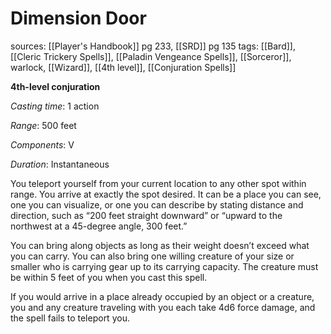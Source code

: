 # Dimension Door
sources: [[Player's Handbook]] pg 233, [[SRD]] pg 135
tags: [[Bard]], [[Cleric Trickery Spells]], [[Paladin Vengeance Spells]], [[Sorceror]], warlock, [[Wizard]], [[4th level]], [[Conjuration Spells]]

**4th-level conjuration**

*Casting time*: 1 action

*Range*: 500 feet

*Components*: V

*Duration*: Instantaneous

You teleport yourself from your current location to any other spot within range. You arrive at exactly the spot desired. It can be a place you can see, one you can visualize, or one you can describe by stating distance and direction, such as “200 feet straight downward” or “upward to the northwest at a 45-degree angle, 300 feet.”

You can bring along objects as long as their weight doesn’t exceed what you can carry. You can also bring one willing creature of your size or smaller who is carrying gear up to its carrying capacity. The creature must be within 5 feet of you when you cast this spell.

If you would arrive in a place already occupied by an object or a creature, you and any creature traveling with you each take 4d6 force damage, and the spell fails to teleport you.
